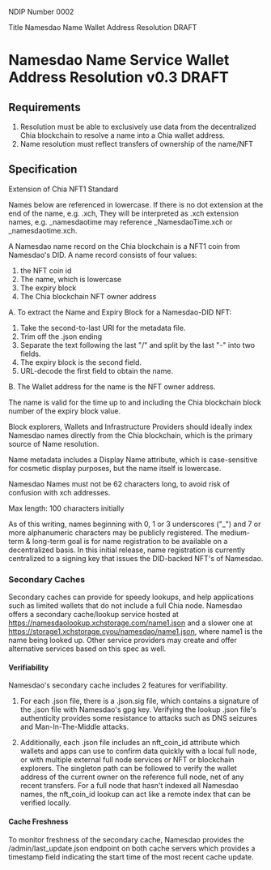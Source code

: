 NDIP Number 0002

Title Namesdao Name Wallet Address Resolution DRAFT

# Namesdao Name Service Wallet Address Resolution v0.3 DRAFT


## Requirements

1. Resolution must be able to exclusively use data from the decentralized Chia blockchain to resolve a name into a Chia wallet address.
2. Name resolution must reflect transfers of ownership of the name/NFT


## Specification

Extension of Chia NFT1 Standard

Names below are referenced in lowercase. If there is no dot extension at the end of the name, e.g. .xch, They will be interpreted as .xch extension names, e.g. _namesdaotime may reference _NamesdaoTime.xch or _namesdaotime.xch.

A Namesdao name record on the Chia blockchain is a NFT1 coin from Namesdao's DID. A name record consists of four values:
1. the NFT coin id
2. The name, which is lowercase
3. The expiry block
4. The Chia blockchain NFT owner address

A. To extract the Name and Expiry Block for a Namesdao-DID NFT:
1. Take the second-to-last URI for the metadata file.
2. Trim off the .json ending
3. Separate the text following the last "/" and split by the last "-" into two fields.
4. The expiry block is the second field.
5. URL-decode the first field to obtain the name.

B. The Wallet address for the name is the NFT owner address.

The name is valid for the time up to and including the Chia blockchain block number of the expiry block value.

Block explorers, Wallets and Infrastructure Providers should ideally index Namesdao names directly from the Chia blockchain, which is the primary source of Name resolution.

Name metadata includes a Display Name attribute, which is case-sensitive for cosmetic display purposes, but the name itself is lowercase.

Namesdao Names must not be 62 characters long, to avoid risk of confusion with xch addresses.

Max length: 100 characters initially

As of this writing, names beginning with 0, 1 or 3 underscores ("_") and 7 or more alphanumeric characters may be publicly registered. The medium-term & long-term goal is for name registration to be available on a decentralized basis. In this initial release, name registration is currently centralized to a signing key that issues the DID-backed NFT's of Namesdao.

### Secondary Caches

Secondary caches can provide for speedy lookups, and help applications such as limited wallets that do not include a full Chia node. Namesdao offers a secondary cache/lookup service hosted at https://namesdaolookup.xchstorage.com/name1.json and a slower one at https://storage1.xchstorage.cyou/namesdao/name1.json, where name1 is the name being looked up. Other service providers may create and offer alternative services based on this spec as well.

#### Verifiability

Namesdao's secondary cache includes 2 features for verifiability.

1. For each .json file, there is a .json.sig file, which contains a signature of the .json file with Namesdao's gpg key. Verifying the lookup .json file's authenticity provides some resistance to attacks such as DNS seizures and Man-In-The-Middle attacks.

2. Additionally, each .json file includes an nft_coin_id attribute which wallets and apps can use to confirm data quickly with a local full node, or with multiple external full node services or NFT or blockchain explorers. The singleton path can be followed to verify the wallet address of the current owner on the reference full node, net of any recent transfers. For a full node that hasn't indexed all Namesdao names, the nft_coin_id lookup can act like a remote index that can be verified locally.

#### Cache Freshness

To monitor freshness of the secondary cache, Namesdao provides the /admin/last_update.json endpoint on both cache servers which provides a timestamp field indicating the start time of the most recent cache update.
